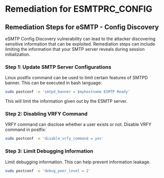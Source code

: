 # Remediation for ESMTPRC_CONFIG

## Remediation Steps for eSMTP - Config Discovery

eSMTP Config Discovery vulnerability can lead to the attacker discovering sensitive information that can be exploited. Remediation steps can include limiting the information that your SMTP server reveals during session initialization.

### Step 1: Update SMTP Server Configurations

Linux postfix command can be used to limit certain features of SMTPD banner. This can be executed in bash language:

```bash
sudo postconf -e 'smtpd_banner = $myhostname ESMTP Ready'
```
This will limit the information given out by the ESMTP server.

### Step 2: Disabling VRFY Command

VRFY command can disclose whether a user exists or not. Disable VRFY command in postfix:

```bash
sudo postconf -e 'disable_vrfy_command = yes'
```

### Step 3: Limit Debugging Information

Limit debugging information. This can help prevent information leakage.

```bash
sudo postconf -e 'debug_peer_level = 2'
```